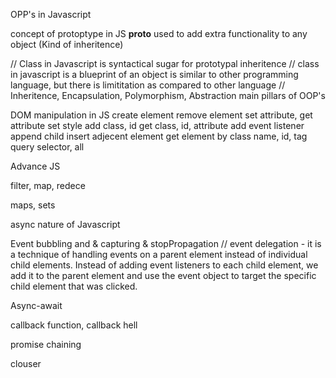 OPP's in Javascript

concept of protoptype in JS
__proto__ used to add extra functionality to any object
(Kind of inheritence)

// Class in Javascript is syntactical sugar for prototypal inheritence
// class in javascript is a blueprint of an object is similar to other programming language, but there is limititation as compared to other language
// Inheritence, Encapsulation, Polymorphism, Abstraction main pillars of OOP's


DOM manipulation in JS
create element
remove element
set attribute, get attribute
set style
add class, id 
get class, id, attribute
add event listener
append child
insert adjecent element 
get element by class name, id, tag
query selector, all


Advance JS

filter, map, redece

maps, sets

async nature of Javascript

Event bubbling and & capturing & stopPropagation 
// event delegation - it is a technique of handling events on a parent element instead of individual child elements. Instead of adding event listeners to each child element, we add it to the parent element and use the event object to target the specific child element that was clicked.

Async-await

callback function, callback hell

promise chaining

clouser